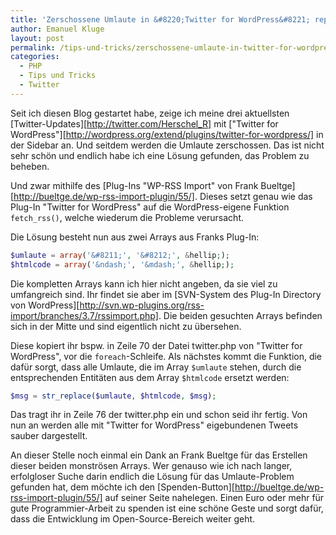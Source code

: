 ```yaml
---
title: 'Zerschossene Umlaute in &#8220;Twitter for WordPress&#8221; reparieren'
author: Emanuel Kluge
layout: post
permalink: /tips-und-tricks/zerschossene-umlaute-in-twitter-for-wordpress-reparieren/
categories:
  - PHP
  - Tips und Tricks
  - Twitter
---
```


Seit ich diesen Blog gestartet habe, zeige ich meine drei aktuellsten [Twitter-Updates][http://twitter.com/Herschel_R] mit ["Twitter for WordPress"][http://wordpress.org/extend/plugins/twitter-for-wordpress/] in der Sidebar an. Und seitdem werden die Umlaute zerschossen. Das ist nicht sehr schön und endlich habe ich eine Lösung gefunden, das Problem zu beheben.

Und zwar mithilfe des [Plug-Ins "WP-RSS Import" von Frank Bueltge][http://bueltge.de/wp-rss-import-plugin/55/]. Dieses setzt genau wie das Plug-In "Twitter for WordPress" auf die WordPress-eigene Funktion `fetch_rss()`, welche wiederum die Probleme verursacht.

Die Lösung besteht nun aus zwei Arrays aus Franks Plug-In:



```php
$umlaute = array('&#8211;', '&#8212;', &hellip;);
$htmlcode = array('&ndash;', '&mdash;', &hellip;);
```

Die kompletten Arrays kann ich hier nicht angeben, da sie viel zu umfangreich sind. Ihr findet sie aber im [SVN-System des Plug-In Directory von WordPress][http://svn.wp-plugins.org/rss-import/branches/3.7/rssimport.php]. Die beiden gesuchten Arrays befinden sich in der Mitte und sind eigentlich nicht zu übersehen.

Diese kopiert ihr bspw. in Zeile 70 der Datei twitter.php von "Twitter for WordPress", vor die `foreach`-Schleife. Als nächstes kommt die Funktion, die dafür sorgt, dass alle Umlaute, die im Array `$umlaute` stehen, durch die entsprechenden Entitäten aus dem Array `$htmlcode` ersetzt werden:

```php
$msg = str_replace($umlaute, $htmlcode, $msg);
```

Das tragt ihr in Zeile 76 der twitter.php ein und schon seid ihr fertig. Von nun an werden alle mit "Twitter for WordPress" eigebundenen Tweets sauber dargestellt.

An dieser Stelle noch einmal ein Dank an Frank Bueltge für das Erstellen dieser beiden monströsen Arrays. Wer genauso wie ich nach langer, erfolgloser Suche darin endlich die Lösung für das Umlaute-Problem gefunden hat, dem möchte ich den [Spenden-Button][http://bueltge.de/wp-rss-import-plugin/55/] auf seiner Seite nahelegen. Einen Euro oder mehr für gute Programmier-Arbeit zu spenden ist eine schöne Geste und sorgt dafür, dass die Entwicklung im Open-Source-Bereich weiter geht.
